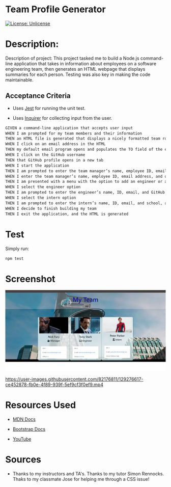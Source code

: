 # Team Profile Generator

[![License: Unlicense](https://img.shields.io/badge/license-Unlicense-blue.svg)](http://unlicense.org/)

# Description:

Description of project: This project tasked me to build a Node.js command-line application that takes in information about employees on a software engineering team, then generates an HTML webpage that displays summaries for each person.  Testing was also key in making the code maintainable.

## Acceptance Criteria

* Uses [Jest](https://jestjs.io/) for running the unit test.

* Uses [Inquirer](https://www.npmjs.com/package/inquirer) for collecting input from the user.

```md
GIVEN a command-line application that accepts user input
WHEN I am prompted for my team members and their information
THEN an HTML file is generated that displays a nicely formatted team roster based on user input
WHEN I click on an email address in the HTML
THEN my default email program opens and populates the TO field of the email with the address
WHEN I click on the GitHub username
THEN that GitHub profile opens in a new tab
WHEN I start the application
THEN I am prompted to enter the team manager’s name, employee ID, email address, and office number
WHEN I enter the team manager’s name, employee ID, email address, and office number
THEN I am presented with a menu with the option to add an engineer or an intern or to finish building my team
WHEN I select the engineer option
THEN I am prompted to enter the engineer’s name, ID, email, and GitHub username, and I am taken back to the menu
WHEN I select the intern option
THEN I am prompted to enter the intern’s name, ID, email, and school, and I am taken back to the menu
WHEN I decide to finish building my team
THEN I exit the application, and the HTML is generated
```
# Test

Simply run:
```md 
npm test
```

# Screenshot

![Team Profile Generator](images/TeamGenerator.jpeg)


https://user-images.githubusercontent.com/82176811/129276617-ce452878-fb0e-4f89-939f-5ef9cf3f0ef9.mp4


# Resources Used

* [MDN Docs](https://developer.mozilla.org/en-US/)

* [Bootstrap Docs](https://getbootstrap.com/docs/5.0/getting-started/introduction/)

* [YouTube](https://www.youtube.com/)

# Sources

* Thanks to my instructors and TA's. Thanks to my tutor Simon Rennocks. Thaks to my classmate Jose for helping me through a CSS issue!
